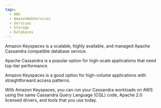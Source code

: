 ```yaml
---
tags:
  - AWS
  - AmazonWebServices
  - Services
  - Storage
  - Databases
---
```

Amazon Keyspaces is a scalable, highly available, and managed Apache Cassandra compatible database service.

Apache Cassandra is a popular option for high-scale applications that need top-tier performance.

Amazon Keyspaces is a good option for high-volume applications with straightforward access patterns. 

With Amazon Keyspaces, you can run your Cassandra workloads on AWS using the same Cassandra Query Language (CQL) code, Apache 2.0 licensed drivers, and tools that you use today.